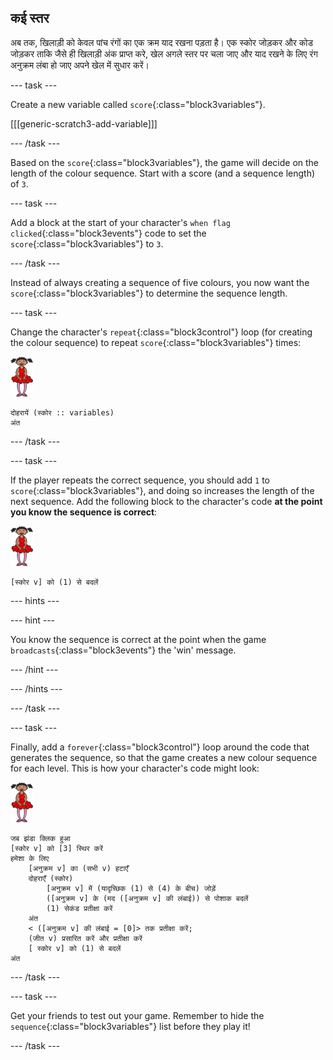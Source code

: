 ## कई स्तर

अब तक, खिलाड़ी को केवल पांच रंगों का एक क्रम याद रखना पड़ता है। एक स्कोर जोड़कर और कोड जोड़कर ताकि जैसे ही खिलाड़ी अंक प्राप्त करे, खेल अगले स्तर पर चला जाए और याद रखने के लिए रंग अनुक्रम लंबा हो जाए अपने खेल में सुधार करें।

\--- task \---

Create a new variable called `score`{:class="block3variables"}.

[[[generic-scratch3-add-variable]]]

\--- /task \---

Based on the `score`{:class="block3variables"}, the game will decide on the length of the colour sequence. Start with a score (and a sequence length) of `3`.

\--- task \---

Add a block at the start of your character's `when flag clicked`{:class="block3events"} code to set the `score`{:class="block3variables"} to `3`.

\--- /task \---

Instead of always creating a sequence of five colours, you now want the `score`{:class="block3variables"} to determine the sequence length.

\--- task \---

Change the character's `repeat`{:class="block3control"} loop (for creating the colour sequence) to repeat `score`{:class="block3variables"} times:

![sprite](images/ballerina.png)

```blocks3
दोहरायें (स्कोर :: variables)
अंत
```

\--- /task \---

\--- task \---

If the player repeats the correct sequence, you should add `1` to `score`{:class="block3variables"}, and doing so increases the length of the next sequence. Add the following block to the character's code **at the point you know the sequence is correct**:

![sprite](images/ballerina.png)

```blocks3
[स्कोर v] को (1) से बदलें
```

\--- hints \---

\--- hint \---

You know the sequence is correct at the point when the game `broadcasts`{:class="block3events"} the 'win' message.

\--- /hint \---

\--- /hints \---

\--- /task \---

\--- task \---

Finally, add a `forever`{:class="block3control"} loop around the code that generates the sequence, so that the game creates a new colour sequence for each level. This is how your character's code might look:

![ballerina](images/ballerina.png)

```blocks3
जब झंडा क्लिक हुआ
[स्कोर v] को [3] स्थिर करें
हमेशा के लिए
    [अनुक्रम v] का (सभी v) हटाएँ
    दोहराएँ (स्कोर)
        [अनुक्रम v] में (यादृच्छिक (1) से (4) के बीच) जोड़ें
        ([अनुक्रम v] के (मद ([अनुक्रम v] की लंबाई)) से पोशाक बदलें
        (1) सेकंड प्रतीक्षा करें
    अंत
    < ([अनुक्रम v] की लंबाई = [0]> तक प्रतीक्षा करें;
    (जीत v) प्रसारित करें और प्रतीक्षा करें
    [ स्कोर v] को (1) से बदलें
अंत
```

\--- /task \---

\--- task \---

Get your friends to test out your game. Remember to hide the `sequence`{:class="block3variables"} list before they play it!

\--- /task \---